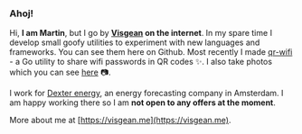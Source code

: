 ### Ahoj!

Hi, **I am Martin**, but I go by **[Visgean](https://visgean.me) on the internet**. In my spare time I develop small goofy utilities to experiment with new languages and frameworks. You can see them here on Github. Most recently I made [qr-wifi](https://github.com/Visgean/qr-wifi) - a Go utility to share wifi passwords in QR codes ✨. I also take photos which you can see [here](https://tintinburgh.com/) 📷. 

I work for [Dexter energy](https://dexterenergy.ai/), an energy forecasting company in Amsterdam. I am happy working there so I am **not open to any offers at the moment**. 

More about me at [https://visgean.me](https://visgean.me). 

